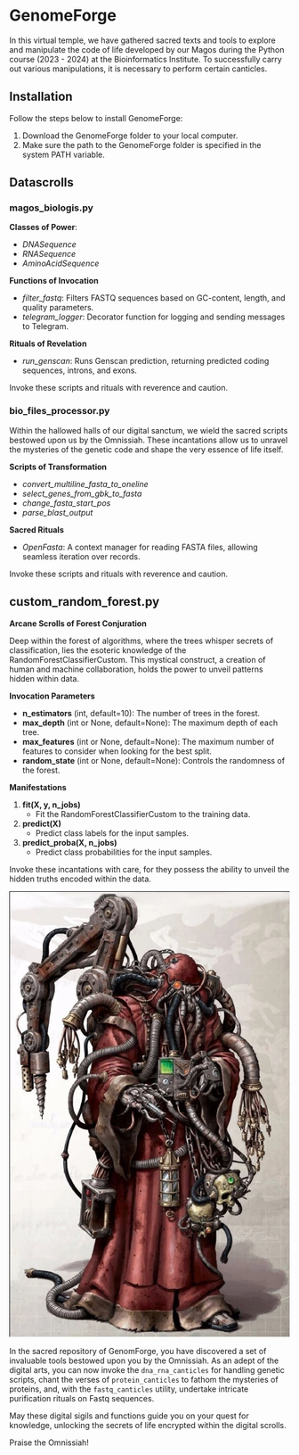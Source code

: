 # GenomeForge

In this virtual temple, we have gathered sacred texts and tools to explore and manipulate the code of life developed by our Magos during the Python course (2023 - 2024) at the Bioinformatics Institute. To successfully carry out various manipulations, it is necessary to perform certain canticles. 

## Installation

Follow the steps below to install GenomeForge:

1. Download the GenomeForge folder to your local computer.
2. Make sure the path to the GenomeForge folder is specified in the system PATH variable. 

## Datascrolls

### magos_biologis.py

**Classes of Power**:

* *DNASequence*
* *RNASequence*
* *AminoAcidSequence*

**Functions of Invocation**

* *filter_fastq*: Filters FASTQ sequences based on GC-content, length, and quality parameters.
* *telegram_logger*: Decorator function for logging and sending messages to Telegram.

**Rituals of Revelation**

- *run_genscan*: Runs Genscan prediction, returning predicted coding sequences, introns, and exons.

Invoke these scripts and rituals with reverence and caution.

### bio_files_processor.py

Within the hallowed halls of our digital sanctum, we wield the sacred scripts bestowed upon us by the Omnissiah. These incantations allow us to unravel the mysteries of the genetic code and shape the very essence of life itself.

**Scripts of Transformation**

* *convert_multiline_fasta_to_oneline*
* *select_genes_from_gbk_to_fasta*
* *change_fasta_start_pos*
* *parse_blast_output*

**Sacred Rituals**

- *OpenFasta*: A context manager for reading FASTA files, allowing seamless iteration over records.

Invoke these scripts and rituals with reverence and caution.

## custom_random_forest.py

**Arcane Scrolls of Forest Conjuration**

Deep within the forest of algorithms, where the trees whisper secrets of classification, lies the esoteric knowledge of the RandomForestClassifierCustom. This mystical construct, a creation of human and machine collaboration, holds the power to unveil patterns hidden within data.

**Invocation Parameters**

- **n_estimators** (int, default=10): The number of trees in the forest.
- **max_depth** (int or None, default=None): The maximum depth of each tree.
- **max_features** (int or None, default=None): The maximum number of features to consider when looking for the best split.
- **random_state** (int or None, default=None): Controls the randomness of the forest.

**Manifestations**

1. **fit(X, y, n_jobs)**
   - Fit the RandomForestClassifierCustom to the training data.
2. **predict(X)**
   - Predict class labels for the input samples.
3. **predict_proba(X, n_jobs)**
   - Predict class probabilities for the input samples.

Invoke these incantations with care, for they possess the ability to unveil the hidden truths encoded within the data.

![Magos_Biologis](./img/img1.png)

In the sacred repository of GenomForge, you have discovered a set of invaluable tools bestowed upon you by the Omnissiah.  As an adept of the digital arts, you can now invoke the `dna_rna_canticles` for handling genetic scripts, chant the verses of `protein_canticles` to fathom the mysteries of proteins, and, with the `fastq_canticles` utility, undertake intricate purification rituals on Fastq sequences.

May these digital sigils and functions guide you on your quest for knowledge, unlocking the secrets of life encrypted within the digital scrolls.

Praise the Omnissiah! 

